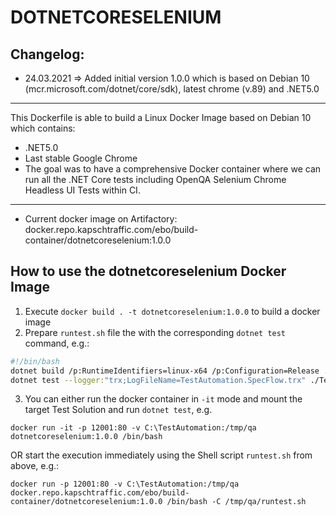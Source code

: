 DOTNETCORESELENIUM
=============================================
Changelog:
--------------------
- 24.03.2021 => Added initial version 1.0.0 which is based on Debian 10 (mcr.microsoft.com/dotnet/core/sdk), latest chrome (v.89) and .NET5.0
--------------------

This Dockerfile is able to build a Linux Docker Image based on Debian 10 which contains:
- .NET5.0
- Last stable Google Chrome
- The goal was to have a comprehensive Docker container where we can run all the .NET Core tests including OpenQA Selenium Chrome Headless UI Tests within CI.
---------------------------------------------

* Current docker image on Artifactory: docker.repo.kapschtraffic.com/ebo/build-container/dotnetcoreselenium:1.0.0

## How to use the dotnetcoreselenium Docker Image
1. Execute `docker build . -t dotnetcoreselenium:1.0.0` to build a docker image
2. Prepare `runtest.sh` file the with the corresponding `dotnet test` command, e.g.:
```bash
#!/bin/bash
dotnet build /p:RuntimeIdentifiers=linux-x64 /p:Configuration=Release ./TestAutomation/TestAutomation.sln
dotnet test --logger:"trx;LogFileName=TestAutomation.SpecFlow.trx" ./TestAutomation/SpecFlow/bin/Release/net5.0/TestAutomation.SpecFlow.dll
```
3. You can either run the docker container in `-it` mode and mount the target Test Solution and run `dotnet test`, e.g.
```
docker run -it -p 12001:80 -v C:\TestAutomation:/tmp/qa dotnetcoreselenium:1.0.0 /bin/bash
```
OR start the execution immediately using the Shell script `runtest.sh` from above, e.g.:
```
docker run -p 12001:80 -v C:\TestAutomation:/tmp/qa docker.repo.kapschtraffic.com/ebo/build-container/dotnetcoreselenium:1.0.0 /bin/bash -C /tmp/qa/runtest.sh
```
